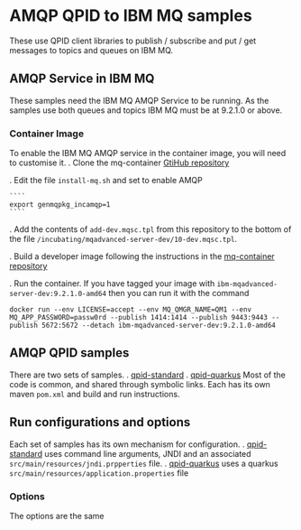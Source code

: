 # AMQP QPID to IBM MQ samples
These use QPID client libraries to publish / subscribe and put / get messages to
topics and queues on IBM MQ.

## AMQP Service in IBM MQ
These samples need the IBM MQ AMQP Service to be running. As the samples use
both queues and topics IBM MQ must be at 9.2.1.0 or above.

### Container Image
To enable the IBM MQ AMQP service in the container image, you will need to customise it.
  . Clone the mq-container [GtiHub repository](https://github.com/ibm-messaging/mq-container)

  . Edit the file `install-mq.sh` and set to enable AMQP

    ````   
    export genmqpkg_incamqp=1
    ````

  . Add the contents of `add-dev.mqsc.tpl` from this repository to the bottom of the file `/incubating/mqadvanced-server-dev/10-dev.mqsc.tpl`.

  . Build a developer image following the instructions in the [mq-container repository](https://github.com/ibm-messaging/mq-container/blob/master/docs/building.md)

  . Run the container. If you have tagged your image with `ibm-mqadvanced-server-dev:9.2.1.0-amd64` then you can run it with the command

  ````
  docker run --env LICENSE=accept --env MQ_QMGR_NAME=QM1 --env MQ_APP_PASSWORD=passw0rd --publish 1414:1414 --publish 9443:9443 --publish 5672:5672 --detach ibm-mqadvanced-server-dev:9.2.1.0-amd64
  ````

## AMQP QPID samples
There are two sets of samples.
  . [qpid-standard](/qpid-standard/README.md)
  . [qpid-quarkus]((/qpid-quarkus/README.md))
Most of the code is common, and shared through symbolic links. Each has its own
maven `pom.xml` and build and run instructions.

## Run configurations and options
Each set of samples has its own mechanism for configuration.
  . [qpid-standard](/qpid-standard/README.md) uses command line arguments, JNDI and an associated `src/main/resources/jndi.prpperties` file.
  . [qpid-quarkus]((/qpid-quarkus/README.md)) uses
  a quarkus `src/main/resources/application.properties` file

### Options
The options are the same
